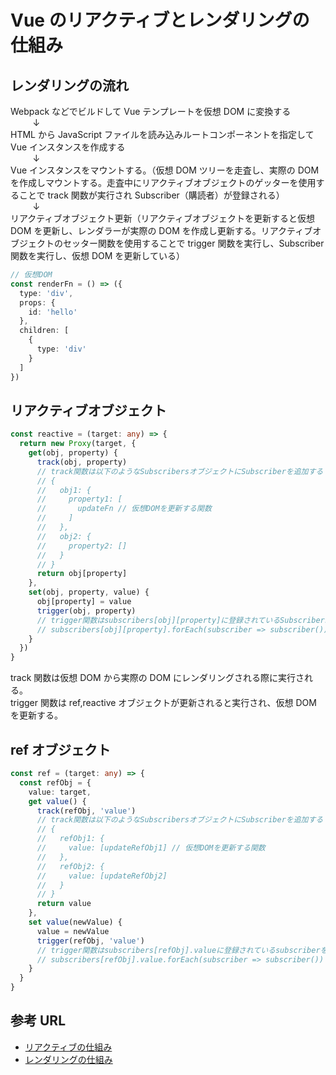 # Vue のリアクティブとレンダリングの仕組み

## レンダリングの流れ

Webpack などでビルドして Vue テンプレートを仮想 DOM に変換する  
&nbsp; &nbsp; &nbsp; &nbsp; &nbsp;↓  
HTML から JavaScript ファイルを読み込みルートコンポーネントを指定して Vue インスタンスを作成する  
&nbsp; &nbsp; &nbsp; &nbsp; &nbsp;↓  
Vue インスタンスをマウントする。（仮想 DOM ツリーを走査し、実際の DOM を作成しマウントする。走査中にリアクティブオブジェクトのゲッターを使用することで track 関数が実行され Subscriber（購読者）が登録される）  
&nbsp; &nbsp; &nbsp; &nbsp; &nbsp;↓  
リアクティブオブジェクト更新（リアクティブオブジェクトを更新すると仮想 DOM を更新し、レンダラーが実際の DOM を作成し更新する。リアクティブオブジェクトのセッター関数を使用することで trigger 関数を実行し、Subscriber 関数を実行し、仮想 DOM を更新している）

```typescript
// 仮想DOM
const renderFn = () => ({
  type: 'div',
  props: {
    id: 'hello'
  },
  children: [
    {
      type: 'div'
    }
  ]
})
```

## リアクティブオブジェクト

```typescript
const reactive = (target: any) => {
  return new Proxy(target, {
    get(obj, property) {
      track(obj, property)
      // track関数は以下のようなSubscribersオブジェクトにSubscriberを追加する
      // {
      //   obj1: {
      //     property1: [
      //       updateFn // 仮想DOMを更新する関数
      //     ]
      //   },
      //   obj2: {
      //     property2: []
      //   }
      // }
      return obj[property]
    },
    set(obj, property, value) {
      obj[property] = value
      trigger(obj, property)
      // trigger関数はsubscribers[obj][property]に登録されているSubscribersを実行する
      // subscribers[obj][property].forEach(subscriber => subscriber())
    }
  })
}
```

track 関数は仮想 DOM から実際の DOM にレンダリングされる際に実行される。  
trigger 関数は ref,reactive オブジェクトが更新されると実行され、仮想 DOM を更新する。

## ref オブジェクト

```typescript
const ref = (target: any) => {
  const refObj = {
    value: target,
    get value() {
      track(refObj, 'value')
      // track関数は以下のようなSubscribersオブジェクトにSubscriberを追加する
      // {
      //   refObj1: {
      //     value: [updateRefObj1] // 仮想DOMを更新する関数
      //   },
      //   refObj2: {
      //     value: [updateRefObj2]
      //   }
      // }
      return value
    },
    set value(newValue) {
      value = newValue
      trigger(refObj, 'value')
      // trigger関数はsubscribers[refObj].valueに登録されているsubscriberを実行する
      // subscribers[refObj].value.forEach(subscriber => subscriber())
    }
  }
}
```

## 参考 URL

- [リアクティブの仕組み](https://ja.vuejs.org/guide/extras/reactivity-in-depth.html)
- [レンダリングの仕組み](https://ja.vuejs.org/guide/extras/rendering-mechanism.html)

